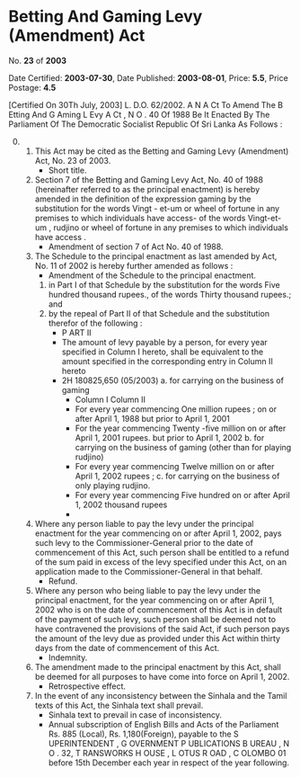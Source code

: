 # Betting  And  Gaming Levy (Amendment)   Act

No. **23** of **2003**

Date Certified: **2003-07-30**, Date Published: **2003-08-01**, Price: **5.5**, Price Postage: **4.5**

[Certified On 30Th July, 2003]
L. D.O. 62/2002.
A N  A Ct   To   Amend   The  B Etting   And  G Aming  L Evy A Ct , N O . 40  Of  1988
Be It Enacted By The Parliament Of The Democratic Socialist Republic Of Sri Lanka As Follows :

0. 
    1. This  Act may be cited as the Betting and Gaming Levy (Amendment) Act, No. 23  of 2003.
        - Short title.
    2. Section 7 of the Betting and Gaming Levy Act, No. 40 of 1988 (hereinafter referred to as the principal enactment) is hereby amended in the definition of the expression gaming by the substitution for the words  Vingt - et-um  or wheel of fortune in any premises to which individuals have access- of the words  Vingt-et-um , rudjino or wheel of fortune in any premises to which individuals have      access .
        - Amendment of section 7 of Act No. 40 of 1988.
    3. The Schedule to the principal enactment as last amended by Act, No. 11 of 2002 is hereby further amended as follows :
        - Amendment of the Schedule to the principal enactment.
        1. in Part I of that Schedule by the substitution for the words Five hundred thousand rupees., of the words Thirty thousand rupees.; and
        2. by the repeal of Part II of that Schedule and the substitution therefor of the following :
            - P ART   II
            - The amount of levy payable by a person, for every year specified in Column I hereto, shall be equivalent to the amount specified in the corresponding entry in Column II hereto
            - 2H 180825,650  (05/2003)
            a. for carrying on the business of gaming
                - Column I Column II
                - For every year commencing One million rupees ; on or after April 1, 1988 but prior to April 1, 2001
                - For the year commencing Twenty -five million on or after April 1, 2001 rupees. but prior to April 1, 2002
            b. for carrying on the business of gaming (other than      for playing rudjino)
                - For every year commencing  Twelve million     on or after April 1, 2002   rupees ;
            c. for carrying on the business of only playing      rudjino.
                - For every year commencing Five hundred on or after April 1, 2002 thousand rupees
                - 
    4. Where any person liable to pay the levy under the principal enactment for the year commencing on or after April 1, 2002, pays such levy to the Commissioner-General prior to the date of commencement of this Act, such person shall be entitled to a refund of the sum paid in excess of the levy specified under this Act, on an application made to the Commissioner-General in that behalf.
        - Refund.
    5. Where any person who being liable to pay the levy under the principal enactment, for the year commencing on or after April 1, 2002 who is on the date of commencement of this Act is in default of the payment of such levy, such person shall be deemed not to have contravened the provisions of the said Act, if such person pays the amount of the levy due as provided under this Act within thirty days from the  date of commencement of this Act.
        - Indemnity.
    6. The amendment made to the principal enactment by this Act, shall be deemed for all purposes to have come into force on April 1, 2002.
        - Retrospective effect.
    7. In the event of any inconsistency between the Sinhala and the Tamil texts of this Act, the Sinhala text shall prevail.
        - Sinhala text to prevail in case of inconsistency.
        - Annual subscription of English Bills and Acts of the Parliament Rs. 885 (Local), Rs. 1,180(Foreign), payable to the S UPERINTENDENT , G OVERNMENT  P UBLICATIONS  B UREAU , N O . 32, T RANSWORKS  H OUSE , L OTUS  R OAD , C OLOMBO  01 before 15th December each year in respect of the year following.